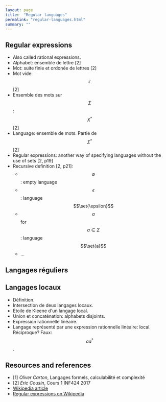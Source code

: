 ```yaml
---
layout: page
title:  "Regular languages"
permalink: "regular-languages.html"
summary: ""
---
```

$$
\newcommand{\set}[1]{\{ #1 \}}
$$

## Regular expressions
* Also called rational expressions.
* Alphabet: ensemble de lettre [2]
* Mot: suite finie et ordonée de lettres [2]
* Mot vide: $$\epsilon$$ [2]
* Ensemble des mots sur $$\Sigma$$: $$X^*$$ [2]
* Language: ensemble de mots. Partie de $$\Sigma^*$$ [2]
* Regular expressions: another way of specifying languages without the use of
sets [2, p19]
* Recursive definition [2, p21]:
    - $$\emptyset$$: empty language
    - $$\epsilon$$: language $$\set{\epsilon}$$
    - $$a$$ for $$a \in \Sigma$$: language $$\set{a}$$
    - ...


## Langages réguliers

## Langages locaux
* Définition.
* Intersection de deux langages locaux.
* Etoile de Kleene d'un langage local.
* Union et concaténation: alphabets disjoints.
* Expression rationnelle linéaire.
* Langage représenté par une expression rationnelle linéaire: local. Réciproque? Faux: $$aa^*$$.


## Resources and references
* [1] *Oliver Carton*, Langages formels, calculabilité et complexité
* [2] *Eric Cousin*, Cours 1 INF424 2017
* [Wikipedia article](https://en.wikipedia.org/wiki/Regular_language)
* [Regular expressions on Wikipedia](https://en.wikipedia.org/wiki/Regular_expression)
